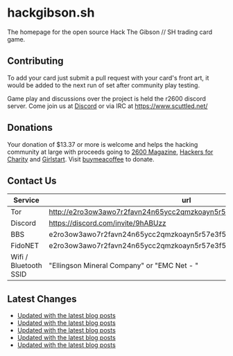 # hackgibson.sh
The homepage for the open source Hack The Gibson // SH trading card game.


## Contributing

To add your card just submit a pull request with your card's front art, it would be added to the next run of set after community play testing.

Game play and discussions over the project is held the r2600 discord server. Come join us at [Discord](https://discord.com/invite/9hABUzz) or via IRC at https://www.scuttled.net/


## Donations

Your donation of $13.37 or more is welcome and helps the hacking community at large with proceeds going to [2600 Magazine](https://2600.com/), [Hackers for Charity](https://hackersforcharity.org) and [Girlstart](https://girlstart.org).  Visit [buymeacoffee](https://www.buymeacoffee.com/hackgibson.sh) to donate.


## Contact Us

Service | url
-|-
Tor | http://e2ro3ow3awo7r2favn24n65ycc2qmzkoayn5r57e3f56nvjwdcgg32ad.onion
Discord | https://discord.com/invite/9hABUzz
BBS | e2ro3ow3awo7r2favn24n65ycc2qmzkoayn5r57e3f56nvjwdcgg32ad.onion:23
FidoNET | e2ro3ow3awo7r2favn24n65ycc2qmzkoayn5r57e3f56nvjwdcgg32ad.onion:24554
Wifi / Bluetooth SSID | "Ellingson Mineral Company" or "EMC Net - <fidonet address>"

## Latest Changes
<!-- BLOG-POST-LIST:START -->
- [Updated with the latest blog posts](https://github.com/DFW2600/hackgibson.sh/commit/c4bf20c9bd83137e7b04ce3f9c5238c77ff863eb)
- [Updated with the latest blog posts](https://github.com/DFW2600/hackgibson.sh/commit/c8bc59d14eb2e975d1a3eb19eaae3458f646fcb0)
- [Updated with the latest blog posts](https://github.com/DFW2600/hackgibson.sh/commit/f7c8fddc7ddfaf12f81533d5666219e36b76c934)
- [Updated with the latest blog posts](https://github.com/DFW2600/hackgibson.sh/commit/9859ec64faddc3f32d23fd62f249989327b68cae)
- [Updated with the latest blog posts](https://github.com/DFW2600/hackgibson.sh/commit/ceb81e40a7c62a90adacd35211320553a23ac79c)
<!-- BLOG-POST-LIST:END -->
